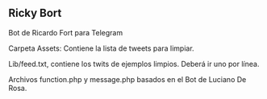 ## Ricky Bort ##

Bot de Ricardo Fort para Telegram

Carpeta Assets: Contiene la lista de tweets para limpiar.

Lib/feed.txt, contiene los twits de ejemplos limpios. Deberá ir uno por línea.

Archivos function.php y message.php basados en el Bot de Luciano De Rosa. 